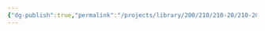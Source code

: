```yaml
---
{"dg-publish":true,"permalink":"/projects/library/200/210/210-20/210-20/","noteIcon":"0","created":"2024-01-31T10:10:26.864+09:00","updated":"2024-02-05T10:53:07.690+09:00"}
---
```


